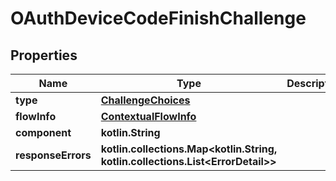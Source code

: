 
# OAuthDeviceCodeFinishChallenge

## Properties
Name | Type | Description | Notes
------------ | ------------- | ------------- | -------------
**type** | [**ChallengeChoices**](ChallengeChoices.md) |  | 
**flowInfo** | [**ContextualFlowInfo**](ContextualFlowInfo.md) |  |  [optional]
**component** | **kotlin.String** |  |  [optional]
**responseErrors** | **kotlin.collections.Map&lt;kotlin.String, kotlin.collections.List&lt;ErrorDetail&gt;&gt;** |  |  [optional]



